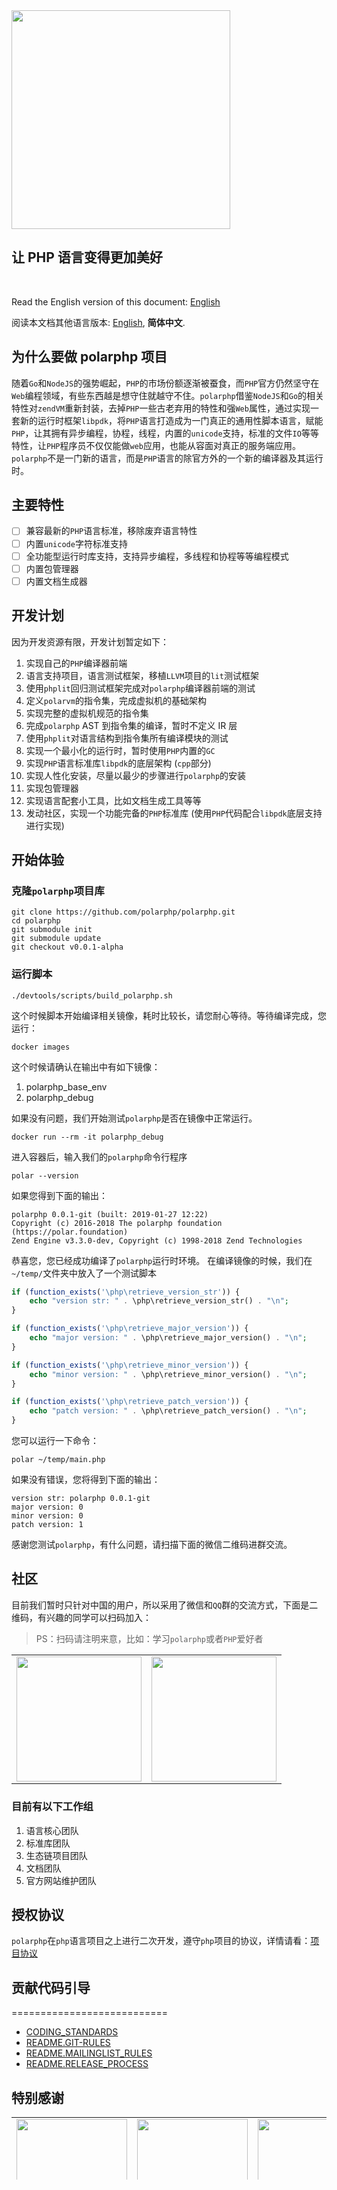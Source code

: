 <img width="350" src ="https://raw.githubusercontent.com/polarphp/polarphp/master/assets/images/polarphp.png"/>

## 让 PHP 语言变得更加美好

<br/>

Read the English version of this document: [English](README.en_US.md)

阅读本文档其他语言版本: [English](README.en_US.md), **简体中文**.

## 为什么要做 polarphp 项目

随着`Go`和`NodeJS`的强势崛起，`PHP`的市场份额逐渐被蚕食，而`PHP`官方仍然坚守在`Web`编程领域，有些东西越是想守住就越守不住。`polarphp`借鉴`NodeJS`和`Go`的相关特性对`zendVM`重新封装，去掉`PHP`一些古老弃用的特性和强`Web`属性，通过实现一套新的运行时框架`libpdk`，将`PHP`语言打造成为一门真正的通用性脚本语言，赋能`PHP`，让其拥有异步编程，协程，线程，内置的`unicode`支持，标准的文件`IO`等等特性，让`PHP`程序员不仅仅能做`web`应用，也能从容面对真正的服务端应用。`polarphp`不是一门新的语言，而是`PHP`语言的除官方外的一个新的编译器及其运行时。

## 主要特性

- [ ] 兼容最新的`PHP`语言标准，移除废弃语言特性
- [ ] 内置`unicode`字符标准支持
- [ ] 全功能型运行时库支持，支持异步编程，多线程和协程等等编程模式
- [ ] 内置包管理器
- [ ] 内置文档生成器

## 开发计划

因为开发资源有限，开发计划暂定如下：

1. 实现自己的`PHP`编译器前端
2. 语言支持项目，语言测试框架，移植`LLVM`项目的`lit`测试框架
3. 使用`phplit`回归测试框架完成对`polarphp`编译器前端的测试
4. 定义`polarvm`的指令集，完成虚拟机的基础架构
5. 实现完整的虚拟机规范的指令集
6. 完成`polarphp` AST 到指令集的编译，暂时不定义 IR 层
7. 使用`phplit`对语言结构到指令集所有编译模块的测试
8. 实现一个最小化的运行时，暂时使用`PHP`内置的`GC`
9. 实现`PHP`语言标准库`libpdk`的底层架构 (`cpp`部分)
10. 实现人性化安装，尽量以最少的步骤进行`polarphp`的安装
11. 实现包管理器
12. 实现语言配套小工具，比如文档生成工具等等
13. 发动社区，实现一个功能完备的`PHP`标准库 (使用`PHP`代码配合`libpdk`底层支持进行实现)

## 开始体验

### 克隆`polarphp`项目库
```
git clone https://github.com/polarphp/polarphp.git
cd polarphp
git submodule init
git submodule update
git checkout v0.0.1-alpha
```
### 运行脚本
```
./devtools/scripts/build_polarphp.sh
```
这个时候脚本开始编译相关镜像，耗时比较长，请您耐心等待。等待编译完成，您运行：
```
docker images
```
这个时候请确认在输出中有如下镜像：
1. polarphp_base_env
2. polarphp_debug

如果没有问题，我们开始测试`polarphp`是否在镜像中正常运行。
```
docker run --rm -it polarphp_debug
```
进入容器后，输入我们的`polarphp`命令行程序
```
polar --version
```
如果您得到下面的输出：
```
polarphp 0.0.1-git (built: 2019-01-27 12:22)
Copyright (c) 2016-2018 The polarphp foundation (https://polar.foundation)
Zend Engine v3.3.0-dev, Copyright (c) 1998-2018 Zend Technologies
```
恭喜您，您已经成功编译了`polarphp`运行时环境。
在编译镜像的时候，我们在`~/temp/`文件夹中放入了一个测试脚本
```php
if (function_exists('\php\retrieve_version_str')) {
    echo "version str: " . \php\retrieve_version_str() . "\n";
}

if (function_exists('\php\retrieve_major_version')) {
    echo "major version: " . \php\retrieve_major_version() . "\n";
}

if (function_exists('\php\retrieve_minor_version')) {
    echo "minor version: " . \php\retrieve_minor_version() . "\n";
}

if (function_exists('\php\retrieve_patch_version')) {
    echo "patch version: " . \php\retrieve_patch_version() . "\n";
}

```
您可以运行一下命令：
```
polar ~/temp/main.php
```
如果没有错误，您将得到下面的输出：
```
version str: polarphp 0.0.1-git
major version: 0
minor version: 0
patch version: 1
```
感谢您测试`polarphp`，有什么问题，请扫描下面的微信二维码进群交流。

## 社区
目前我们暂时只针对中国的用户，所以采用了微信和`QQ`群的交流方式，下面是二维码，有兴趣的同学可以扫码加入：

> PS：扫码请注明来意，比如：学习`polarphp`或者`PHP`爱好者

</div>
<table>
  <tbody>
    <tr>
      <td align="center" valign="middle">
        <a href="https://www.oschina.net/" target="_blank">
         <img width = "200" src="https://raw.githubusercontent.com/qcoreteam/zendapi/master/assets/images/qq.png"/>
        </a>
      </td>
      <td align="center" valign="middle">
        <a href="https://gitee.com/?from=polarphp.org" target="_blank">
          <img width = "200" src="https://raw.githubusercontent.com/qcoreteam/zendapi/master/assets/images/wechat.png"/></div>
        </a>
      </td>
    </tr><tr></tr>
  </tbody>
</table>

### 目前有以下工作组

1. 语言核心团队
2. 标准库团队
3. 生态链项目团队
4. 文档团队
5. 官方网站维护团队

## 授权协议

`polarphp`在`php`语言项目之上进行二次开发，遵守`php`项目的协议，详情请看：[项目协议](/LICENSE)

## 贡献代码引导
===========================
- [CODING_STANDARDS](CODING_STANDARDS)
- [README.GIT-RULES](docs/README.GIT-RULES)
- [README.MAILINGLIST_RULES](docs/README.MAILINGLIST_RULES)
- [README.RELEASE_PROCESS](docs/README.RELEASE_PROCESS)

## 特别感谢
<!--特别感谢开始-->
<table height="100">
  <tbody>
    <tr>
      <td align="center" valign="middle">
        <a href="https://www.oschina.net/" target="_blank">
          <img width="177px" src="https://raw.githubusercontent.com/polarphp/polarphp/master/assets/images/osc.svg?sanitize=true">
        </a>
      </td>
      <td align="center" valign="middle">
        <a href="https://gitee.com/?from=polarphp.org" target="_blank">
          <img width="177px" src="https://raw.githubusercontent.com/polarphp/polarphp/master/assets/images/gitee.svg?sanitize=true">
        </a>
      </td>
      <td align="center" valign="middle">
        <a href="http://www.hacknown.com/" target="_blank">
          <img width="177px" src="https://raw.githubusercontent.com/polarphp/polarphp/master/assets/images/hacknown.svg?sanitize=true">
        </a>
      </td>
    </tr><tr></tr>
  </tbody>
</table>
<!--特别感谢结束-->
